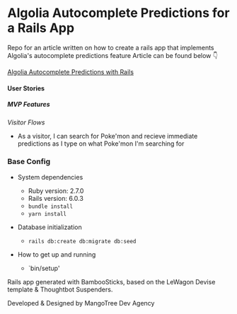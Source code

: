 # Algolia Autocomplete Predictions for a Rails App

Repo for an article written on how to create a rails app that implements Algolia's autocomplete predictions feature
Article can be found below 👇

[Algolia Autocomplete Predictions with Rails](https://syrashid.medium.com/custom-vanity-urls-with-rails-5f45a2a78a38)



#### User Stories

##### MVP Features

_Visitor Flows_

- As a visitor, I can search for Poke'mon and recieve immediate predictions as I type on what Poke'mon I'm searching for


### Base Config

- System dependencies

  - Ruby version: 2.7.0
  - Rails version: 6.0.3
  - `bundle install`
  - `yarn install`

- Database initialization

  - `rails db:create db:migrate db:seed`

- How to get up and running
 
  - `bin/setup'


Rails app generated with BambooSticks, based on the LeWagon Devise template & Thoughtbot Suspenders.

Developed & Designed by MangoTree Dev Agency
